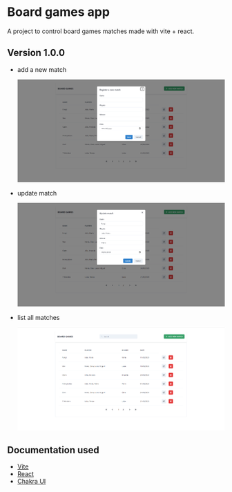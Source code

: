 # Board games app

A project to control board games matches made with vite + react.

## Version 1.0.0

- add a new match

  ![add a new match](/assets/add-new-match.png)

- update match

  ![update match](/assets/update-match.png)

- list all matches

  ![update match](/assets/games-matches.png)

## Documentation used

- [Vite](https://vitejs.dev/)
- [React](https://react.dev/learn)
- [Chakra UI](https://chakra-ui.com/getting-started)
